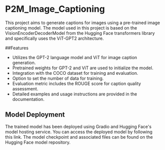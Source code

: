 # P2M_Image_Captioning
This project aims to generate captions for images using a pre-trained image captioning model. The model used in this project is based on the VisionEncoderDecoderModel from the Hugging Face transformers library and specifically uses the ViT-GPT2 architecture.

##Features
- Utilizes the GPT-2 language model and ViT for image caption generation.
- Pretrained weights for GPT-2 and ViT are used to initialize the model.
- Integration with the COCO dataset for training and evaluation.
- Option to set the number of data for training.
- Evaluation metric includes the ROUGE score for caption quality assessment.
- Detailed examples and usage instructions are provided in the documentation.

## Model Deployment
The trained model has been deployed using Gradio and Hugging Face's model hosting service. You can access the deployed model by following this link. The model checkpoint and associated files can be found on the Hugging Face model repository.
